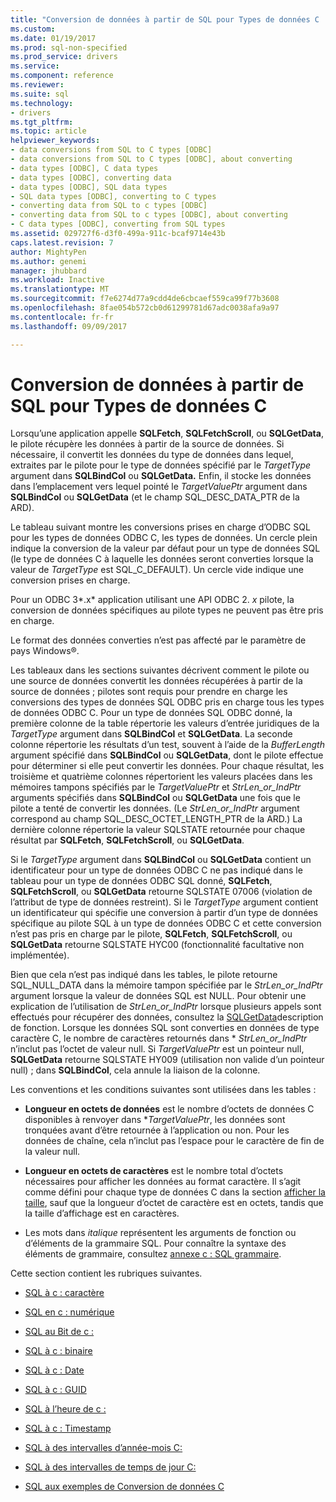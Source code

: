 ```yaml
---
title: "Conversion de données à partir de SQL pour Types de données C | Documents Microsoft"
ms.custom: 
ms.date: 01/19/2017
ms.prod: sql-non-specified
ms.prod_service: drivers
ms.service: 
ms.component: reference
ms.reviewer: 
ms.suite: sql
ms.technology:
- drivers
ms.tgt_pltfrm: 
ms.topic: article
helpviewer_keywords:
- data conversions from SQL to C types [ODBC]
- data conversions from SQL to C types [ODBC], about converting
- data types [ODBC], C data types
- data types [ODBC], converting data
- data types [ODBC], SQL data types
- SQL data types [ODBC], converting to C types
- converting data from SQL to c types [ODBC]
- converting data from SQL to c types [ODBC], about converting
- C data types [ODBC], converting from SQL types
ms.assetid: 029727f6-d3f0-499a-911c-bcaf9714e43b
caps.latest.revision: 7
author: MightyPen
ms.author: genemi
manager: jhubbard
ms.workload: Inactive
ms.translationtype: MT
ms.sourcegitcommit: f7e6274d77a9cdd4de6cbcaef559ca99f77b3608
ms.openlocfilehash: 8fae054b572cb0d61299781d67adc0038afa9a97
ms.contentlocale: fr-fr
ms.lasthandoff: 09/09/2017

---
```

# <a name="converting-data-from-sql-to-c-data-types"></a>Conversion de données à partir de SQL pour Types de données C
Lorsqu’une application appelle **SQLFetch**, **SQLFetchScroll**, ou **SQLGetData**, le pilote récupère les données à partir de la source de données. Si nécessaire, il convertit les données du type de données dans lequel, extraites par le pilote pour le type de données spécifié par le *TargetType* argument dans **SQLBindCol** ou **SQLGetData.** Enfin, il stocke les données dans l’emplacement vers lequel pointé le *TargetValuePtr* argument dans **SQLBindCol** ou **SQLGetData** (et le champ SQL_DESC_DATA_PTR de la ARD).  
  
 Le tableau suivant montre les conversions prises en charge d’ODBC SQL pour les types de données ODBC C, les types de données. Un cercle plein indique la conversion de la valeur par défaut pour un type de données SQL (le type de données C à laquelle les données seront converties lorsque la valeur de *TargetType* est SQL_C_DEFAULT). Un cercle vide indique une conversion prises en charge.  
  
 Pour un ODBC 3*.x* application utilisant une API ODBC 2. *x* pilote, la conversion de données spécifiques au pilote types ne peuvent pas être pris en charge.  
  
 Le format des données converties n’est pas affecté par le paramètre de pays Windows®.  
  
 Les tableaux dans les sections suivantes décrivent comment le pilote ou une source de données convertit les données récupérées à partir de la source de données ; pilotes sont requis pour prendre en charge les conversions des types de données SQL ODBC pris en charge tous les types de données ODBC C. Pour un type de données SQL ODBC donné, la première colonne de la table répertorie les valeurs d’entrée juridiques de la *TargetType* argument dans **SQLBindCol** et **SQLGetData**. La seconde colonne répertorie les résultats d’un test, souvent à l’aide de la *BufferLength* argument spécifié dans **SQLBindCol** ou **SQLGetData**, dont le pilote effectue pour déterminer si elle peut convertir les données. Pour chaque résultat, les troisième et quatrième colonnes répertorient les valeurs placées dans les mémoires tampons spécifiés par le *TargetValuePtr* et *StrLen_or_IndPtr* arguments spécifiés dans **SQLBindCol** ou **SQLGetData** une fois que le pilote a tenté de convertir les données. (Le *StrLen_or_IndPtr* argument correspond au champ SQL_DESC_OCTET_LENGTH_PTR de la ARD.) La dernière colonne répertorie la valeur SQLSTATE retournée pour chaque résultat par **SQLFetch**, **SQLFetchScroll**, ou **SQLGetData**.  
  
 Si le *TargetType* argument dans **SQLBindCol** ou **SQLGetData** contient un identificateur pour un type de données ODBC C ne pas indiqué dans le tableau pour un type de données ODBC SQL donné, **SQLFetch**, **SQLFetchScroll**, ou **SQLGetData** retourne SQLSTATE 07006 (violation de l’attribut de type de données restreint). Si le *TargetType* argument contient un identificateur qui spécifie une conversion à partir d’un type de données spécifique au pilote SQL à un type de données ODBC C et cette conversion n’est pas pris en charge par le pilote, **SQLFetch**, **SQLFetchScroll**, ou **SQLGetData** retourne SQLSTATE HYC00 (fonctionnalité facultative non implémentée).  
  
 Bien que cela n’est pas indiqué dans les tables, le pilote retourne SQL_NULL_DATA dans la mémoire tampon spécifiée par le *StrLen_or_IndPtr* argument lorsque la valeur de données SQL est NULL. Pour obtenir une explication de l’utilisation de *StrLen_or_IndPtr* lorsque plusieurs appels sont effectués pour récupérer des données, consultez la [SQLGetData](../../../odbc/reference/syntax/sqlgetdata-function.md)description de fonction. Lorsque les données SQL sont converties en données de type caractère C, le nombre de caractères retournés dans \* *StrLen_or_IndPtr* n’inclut pas l’octet de valeur null. Si *TargetValuePtr* est un pointeur null, **SQLGetData** retourne SQLSTATE HY009 (utilisation non valide d’un pointeur null) ; dans **SQLBindCol**, cela annule la liaison de la colonne.  
  
 Les conventions et les conditions suivantes sont utilisées dans les tables :  
  
-   **Longueur en octets de données** est le nombre d’octets de données C disponibles à renvoyer dans **TargetValuePtr*, les données sont tronquées avant d’être retournée à l’application ou non. Pour les données de chaîne, cela n’inclut pas l’espace pour le caractère de fin de la valeur null.  
  
-   **Longueur en octets de caractères** est le nombre total d’octets nécessaires pour afficher les données au format caractère. Il s’agit comme défini pour chaque type de données C dans la section [afficher la taille](../../../odbc/reference/appendixes/display-size.md), sauf que la longueur d’octet de caractère est en octets, tandis que la taille d’affichage est en caractères.  
  
-   Les mots dans *italique* représentent les arguments de fonction ou d’éléments de la grammaire SQL. Pour connaître la syntaxe des éléments de grammaire, consultez [annexe c : SQL grammaire](../../../odbc/reference/appendixes/appendix-c-sql-grammar.md).  
  
 Cette section contient les rubriques suivantes.  
  
-   [SQL à c : caractère](../../../odbc/reference/appendixes/sql-to-c-character.md)  
  
-   [SQL en c : numérique](../../../odbc/reference/appendixes/sql-to-c-numeric.md)  
  
-   [SQL au Bit de c :](../../../odbc/reference/appendixes/sql-to-c-bit.md)  
  
-   [SQL à c : binaire](../../../odbc/reference/appendixes/sql-to-c-binary.md)  
  
-   [SQL à c : Date](../../../odbc/reference/appendixes/sql-to-c-date.md)  
  
-   [SQL à c : GUID](../../../odbc/reference/appendixes/sql-to-c-guid.md)  
  
-   [SQL à l’heure de c :](../../../odbc/reference/appendixes/sql-to-c-time.md)  
  
-   [SQL à c : Timestamp](../../../odbc/reference/appendixes/sql-to-c-timestamp.md)  
  
-   [SQL à des intervalles d’année-mois C:](../../../odbc/reference/appendixes/sql-to-c-year-month-intervals.md)  
  
-   [SQL à des intervalles de temps de jour C:](../../../odbc/reference/appendixes/sql-to-c-day-time-intervals.md)  
  
-   [SQL aux exemples de Conversion de données C](../../../odbc/reference/appendixes/sql-to-c-data-conversion-examples.md)

